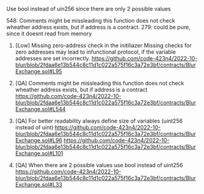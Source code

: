 Use bool instead of uin256 since there are only 2 possible values

548: Comments might be missleading this function does not check wheather address exists, but if address is a contract.
279: could be pure, since it doesnt read from memory

1. [Low] Missing zero-address check in the  initiliazer
Missing checks for zero addresses may lead to infunctional protocol, if the variable addresses are set  incorrectly.
https://github.com/code-423n4/2022-10-blur/blob/2fdaa6e13b544c8c11d1c022a575f16c3a72e3bf/contracts/BlurExchange.sol#L95

2. [QA] Comments might be missleading this function does not check wheather address exists, but if address is a contract 
https://github.com/code-423n4/2022-10-blur/blob/2fdaa6e13b544c8c11d1c022a575f16c3a72e3bf/contracts/BlurExchange.sol#L544

3. [QA] For better readability always define size of variables (uint256 instead of uint)
https://github.com/code-423n4/2022-10-blur/blob/2fdaa6e13b544c8c11d1c022a575f16c3a72e3bf/contracts/BlurExchange.sol#L96
https://github.com/code-423n4/2022-10-blur/blob/2fdaa6e13b544c8c11d1c022a575f16c3a72e3bf/contracts/BlurExchange.sol#L101

4. [QA] When there are 2 possible values use bool instead of uint256
https://github.com/code-423n4/2022-10-blur/blob/2fdaa6e13b544c8c11d1c022a575f16c3a72e3bf/contracts/BlurExchange.sol#L33
